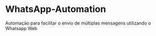 # WhatsApp-Automation
Automação para facilitar o envio de múltiplas mensagens utilizando o Whatsapp Web
